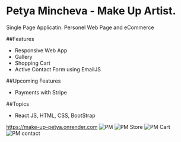 # Petya Mincheva - Make Up Artist.
Single Page Applicatin.
Personel Web Page and eCommerce

##Features
- Responsive Web App
- Gallery
- Shopping Cart
- Active Contact Form using EmailJS

##Upcoming Features
- Payments with Stripe

##Topics
- React JS, HTML, CSS, BootStrap


https://make-up-petya.onrender.com
![PM](https://user-images.githubusercontent.com/116070585/228454608-e52042f8-0fd7-4d37-8b60-58c99c3a7389.jpg)
![PM Store](https://user-images.githubusercontent.com/116070585/228454618-97c34fa6-7fde-4853-ac86-a3aa0c0b2ce4.jpg)
![PM Cart](https://user-images.githubusercontent.com/116070585/228455108-b539e66b-dc86-4f06-9790-e44023f1852f.jpg)
![PM contact](https://user-images.githubusercontent.com/116070585/228454625-6195e032-3ef1-4df1-b916-f26be69faaf8.jpg)
